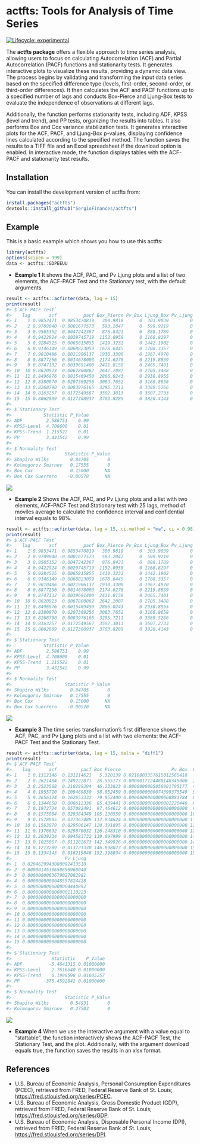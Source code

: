 
<!-- README.md is generated from README.Rmd. Please edit that file -->

# actfts: Tools for Analysis of Time Series

<!-- badges: start -->

[![Lifecycle:
experimental](https://img.shields.io/badge/lifecycle-experimental-orange.svg)](https://lifecycle.r-lib.org/articles/stages.html#experimental)
<!-- badges: end -->

The **actfts package** offers a flexible approach to time series
analysis, allowing users to focus on calculating Autocorrelation (ACF)
and Partial Autocorrelation (PACF) functions and stationarity tests. It
generates interactive plots to visualize these results, providing a
dynamic data view. The process begins by validating and transforming the
input data series based on the specified difference type (levels,
first-order, second-order, or third-order differences). It then
calculates the ACF and PACF functions up to a specified number of lags
and conducts Box-Pierce and Ljung-Box tests to evaluate the independence
of observations at different lags.

Additionally, the function performs stationarity tests, including ADF,
KPSS (level and trend), and PP tests, organizing the results into
tables. It also performs Box and Cox variance stabilization tests. It
generates interactive plots for the ACF, PACF, and Ljung-Box p-values,
displaying confidence lines calculated according to the specified
method. The function saves the results to a TIFF file and an Excel
spreadsheet if the download option is enabled. In interactive mode, the
function displays tables with the ACF-PACF and stationarity test
results.

## Installation

You can install the development version of actfts from:

``` r
install.packages("actfts")
devtools::install_github("SergioFinances/actfts")
```

## Example

This is a basic example which shows you how to use this actfts:

``` r
library(actfts)
options(scipen = 999)
data <- actfts::GDPEEUU
```

- **Example 1** It shows the ACF, PAC, and Pv Ljung plots and a list of
  two elements, the ACF-PACF Test and the Stationary test, with the
  default arguments.

``` r
result <- actfts::acfinter(data, lag = 15)
print(result)
#> $`ACF-PACF Test`
#>    lag       acf          pacf Box_Pierce Pv_Box Ljung_Box Pv_Ljung
#> 1    1 0.9853471  0.9853470819   300.9818      0  303.9039        0
#> 2    2 0.9709040 -0.0001677573   593.2047      0  599.9219        0
#> 3    3 0.9565352 -0.0047242367   876.8421      0  888.1789        0
#> 4    4 0.9422924 -0.0029745719  1152.0958      0 1168.8297        0
#> 5    5 0.9284525  0.0065815855  1419.3232      0 1442.1902        0
#> 6    6 0.9146149 -0.0068823059  1678.6445      0 1708.3357        0
#> 7    7 0.9010486  0.0021906137  1930.3300      0 1967.4970        0
#> 8    8 0.8877256  0.0014678003  2174.6276      0 2219.8839        0
#> 9    9 0.8747132  0.0039691400  2411.8158      0 2465.7401        0
#> 10  10 0.8620923  0.0067800862  2642.2087      0 2705.3488        0
#> 11  11 0.8496976  0.0015469450  2866.0243      0 2938.8955        0
#> 12  12 0.8380870  0.0207369256  3083.7652      0 3166.8658        0
#> 13  13 0.8268790  0.0083976165  3295.7211      0 3389.5266        0
#> 14  14 0.8163257  0.0172549567  3502.3013      0 3607.2733        0
#> 15  15 0.8062809  0.0127308937  3703.8289      0 3820.4143        0
#> 
#> $`Stationary Test`
#>            Statistic P_Value
#> ADF         2.586751    0.99
#> KPSS-Level  4.708600    0.01
#> KPSS-Trend  1.215522    0.01
#> PP          3.431542    0.99
#> 
#> $`Normality Test`
#>                    Statistic P_Value
#> Shapiro Wilks        0.84705       0
#> Kolmogorov Smirnov   0.17555       0
#> Box Cox              0.15000      NA
#> Box Cox Guerrero    -0.00578      NA
```

<img src="man/figures/README-plot_example_1.png">

- **Example 2** Shows the ACF, PAC, and Pv Ljung plots and a list with
  two elements, ACF-PACF Test and Stationary test with 25 lags, method
  of moviles average to calculate the confidence interval and
  confidential interval equals to 98%.

``` r
result <- actfts::acfinter(data, lag = 15, ci.method = "ma", ci = 0.98)
print(result)
#> $`ACF-PACF Test`
#>    lag       acf          pacf Box_Pierce Pv_Box Ljung_Box Pv_Ljung
#> 1    1 0.9853471  0.9853470819   300.9818      0  303.9039        0
#> 2    2 0.9709040 -0.0001677573   593.2047      0  599.9219        0
#> 3    3 0.9565352 -0.0047242367   876.8421      0  888.1789        0
#> 4    4 0.9422924 -0.0029745719  1152.0958      0 1168.8297        0
#> 5    5 0.9284525  0.0065815855  1419.3232      0 1442.1902        0
#> 6    6 0.9146149 -0.0068823059  1678.6445      0 1708.3357        0
#> 7    7 0.9010486  0.0021906137  1930.3300      0 1967.4970        0
#> 8    8 0.8877256  0.0014678003  2174.6276      0 2219.8839        0
#> 9    9 0.8747132  0.0039691400  2411.8158      0 2465.7401        0
#> 10  10 0.8620923  0.0067800862  2642.2087      0 2705.3488        0
#> 11  11 0.8496976  0.0015469450  2866.0243      0 2938.8955        0
#> 12  12 0.8380870  0.0207369256  3083.7652      0 3166.8658        0
#> 13  13 0.8268790  0.0083976165  3295.7211      0 3389.5266        0
#> 14  14 0.8163257  0.0172549567  3502.3013      0 3607.2733        0
#> 15  15 0.8062809  0.0127308937  3703.8289      0 3820.4143        0
#> 
#> $`Stationary Test`
#>            Statistic P_Value
#> ADF         2.586751    0.99
#> KPSS-Level  4.708600    0.01
#> KPSS-Trend  1.215522    0.01
#> PP          3.431542    0.99
#> 
#> $`Normality Test`
#>                    Statistic P_Value
#> Shapiro Wilks        0.84705       0
#> Kolmogorov Smirnov   0.17555       0
#> Box Cox              0.15000      NA
#> Box Cox Guerrero    -0.00578      NA
```

<img src="man/figures/README-plot_example_2.png">

- **Example 3** The time series transformation’s first difference shows
  the ACF, PAC, and Pv Ljung plots and a list with two elements: the
  ACF-PACF Test and the Stationary Test.

``` r
result <- actfts::acfinter(data, lag = 15, delta = "diff1")
print(result)
#> $`ACF-PACF Test`
#>    lag       acf         pacf Box_Pierce                   Pv_Box  Ljung_Box
#> 1    1 0.1312146  0.131214621   5.320139 0.0210803357615012565418   5.371958
#> 2    2 0.2621484  0.249222071  26.555173 0.0000017124480148345000  26.883671
#> 3    3 0.2523588  0.210289294  46.233823 0.0000000005058001795177  46.883867
#> 4    4 0.1955710  0.109469830  58.052459 0.0000000000074399375549  58.935000
#> 5    5 0.2656124  0.162653332  79.852400 0.0000000000000008881784  81.236914
#> 6    6 0.1344658  0.008612336  85.439441 0.0000000000000002220446  86.971468
#> 7    7 0.1972724  0.057082491  97.464612 0.0000000000000000000000  99.355004
#> 8    8 0.1575084  0.029384349 105.130559 0.0000000000000000000000 107.275635
#> 9    9 0.1578995  0.037367489 112.834624 0.0000000000000000000000 115.262182
#> 10  10 0.1563879  0.029506147 120.391895 0.0000000000000000000000 123.122754
#> 11  11 0.1376692  0.029070032 126.248310 0.0000000000000000000000 129.234651
#> 12  12 0.2039234  0.094583732 139.097999 0.0000000000000000000000 142.690049
#> 13  13 0.1025867 -0.011282673 142.349926 0.0000000000000000000000 146.106770
#> 14  14 0.1213209 -0.013721330 146.898023 0.0000000000000000000000 150.901543
#> 15  15 0.1334143  0.016219846 152.398034 0.0000000000000000000000 156.719582
#>                    Pv_Ljung
#> 1  0.0204629943080092413510
#> 2  0.0000014530650896960040
#> 3  0.0000000003679027082981
#> 4  0.0000000000048557824428
#> 5  0.0000000000000004440892
#> 6  0.0000000000000001110223
#> 7  0.0000000000000000000000
#> 8  0.0000000000000000000000
#> 9  0.0000000000000000000000
#> 10 0.0000000000000000000000
#> 11 0.0000000000000000000000
#> 12 0.0000000000000000000000
#> 13 0.0000000000000000000000
#> 14 0.0000000000000000000000
#> 15 0.0000000000000000000000
#> 
#> $`Stationary Test`
#>               Statistic    P_Value
#> ADF          -5.4641315 0.01000000
#> KPSS-Level    2.7616640 0.01000000
#> KPSS-Trend    0.1998598 0.01605257
#> PP         -375.4592842 0.01000000
#> 
#> $`Normality Test`
#>                    Statistic P_Value
#> Shapiro Wilks        0.54931       0
#> Kolmogorov Smirnov   0.27583       0
```

<img src="man/figures/README-plot_example_3.png">

- **Example 4** When we use the interactive argument with a value equal
  to “stattable”, the function interactively shows the ACF-PACF Test,
  the Stationary Test, and the plot. Additionally, with the argument
  download equals true, the function saves the results in an xlsx
  format.

## References

- U.S. Bureau of Economic Analysis, Personal Consumption Expenditures
  (PCEC), retrieved from FRED, Federal Reserve Bank of St. Louis;
  <https://fred.stlouisfed.org/series/PCEC>.
- U.S. Bureau of Economic Analysis, Gross Domestic Product (GDP),
  retrieved from FRED, Federal Reserve Bank of St. Louis;
  <https://fred.stlouisfed.org/series/GDP>.
- U.S. Bureau of Economic Analysis, Disposable Personal Income (DPI),
  retrieved from FRED, Federal Reserve Bank of St. Louis;
  <https://fred.stlouisfed.org/series/DPI>.
